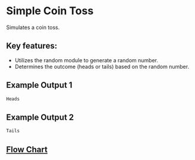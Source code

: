 # Simple Coin Toss

Simulates a coin toss.


## Key features:

- Utilizes the random module to generate a random number.
- Determines the outcome (heads or tails) based on the random number.

## Example Output 1

```bash
Heads
```
## Example Output 2

```bash
Tails
```
## [Flow Chart](https://github.com/basmajou/python-fundamentals-projects/blob/main/assets/coin-toss-flowchart.pdf)
